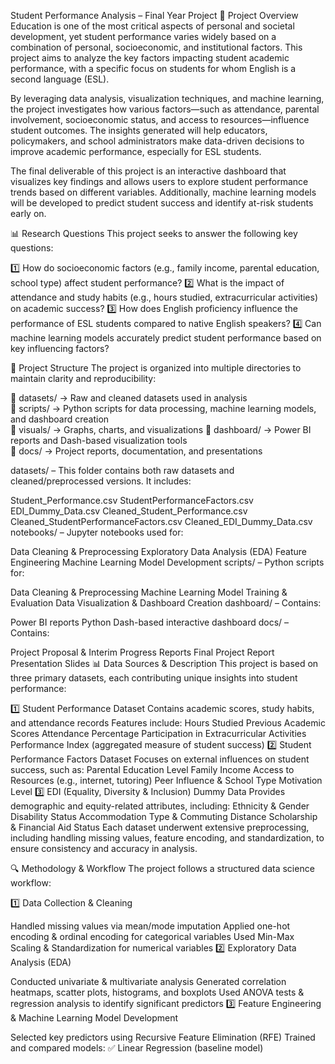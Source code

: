 Student Performance Analysis – Final Year Project
📌 Project Overview
Education is one of the most critical aspects of personal and societal development, yet student performance varies widely based on a combination of personal, socioeconomic, and institutional factors. This project aims to analyze the key factors impacting student academic performance, with a specific focus on students for whom English is a second language (ESL).

By leveraging data analysis, visualization techniques, and machine learning, the project investigates how various factors—such as attendance, parental involvement, socioeconomic status, and access to resources—influence student outcomes. The insights generated will help educators, policymakers, and school administrators make data-driven decisions to improve academic performance, especially for ESL students.

The final deliverable of this project is an interactive dashboard that visualizes key findings and allows users to explore student performance trends based on different variables. Additionally, machine learning models will be developed to predict student success and identify at-risk students early on.

📊 Research Questions
This project seeks to answer the following key questions:

1️⃣ How do socioeconomic factors (e.g., family income, parental education, school type) affect student performance?
2️⃣ What is the impact of attendance and study habits (e.g., hours studied, extracurricular activities) on academic success?
3️⃣ How does English proficiency influence the performance of ESL students compared to native English speakers?
4️⃣ Can machine learning models accurately predict student performance based on key influencing factors?

📂 Project Structure
The project is organized into multiple directories to maintain clarity and reproducibility:

📂 datasets/        → Raw and cleaned datasets used in analysis  
📂 scripts/         → Python scripts for data processing, machine learning models, and dashboard creation  
📂 visuals/         → Graphs, charts, and visualizations
📂 dashboard/       → Power BI reports and Dash-based visualization tools  
📂 docs/            → Project reports, documentation, and presentations  

datasets/ – This folder contains both raw datasets and cleaned/preprocessed versions. It includes:

Student_Performance.csv
StudentPerformanceFactors.csv
EDI_Dummy_Data.csv
Cleaned_Student_Performance.csv
Cleaned_StudentPerformanceFactors.csv
Cleaned_EDI_Dummy_Data.csv
notebooks/ – Jupyter notebooks used for:

Data Cleaning & Preprocessing
Exploratory Data Analysis (EDA)
Feature Engineering
Machine Learning Model Development
scripts/ – Python scripts for:

Data Cleaning & Preprocessing
Machine Learning Model Training & Evaluation
Data Visualization & Dashboard Creation
dashboard/ – Contains:

Power BI reports
Python Dash-based interactive dashboard
docs/ – Contains:

Project Proposal & Interim Progress Reports
Final Project Report
Presentation Slides
📊 Data Sources & Description
This project is based on three primary datasets, each contributing unique insights into student performance:

1️⃣ Student Performance Dataset
Contains academic scores, study habits, and attendance records
Features include:
Hours Studied
Previous Academic Scores
Attendance Percentage
Participation in Extracurricular Activities
Performance Index (aggregated measure of student success)
2️⃣ Student Performance Factors Dataset
Focuses on external influences on student success, such as:
Parental Education Level
Family Income
Access to Resources (e.g., internet, tutoring)
Peer Influence & School Type
Motivation Level
3️⃣ EDI (Equality, Diversity & Inclusion) Dummy Data
Provides demographic and equity-related attributes, including:
Ethnicity & Gender
Disability Status
Accommodation Type & Commuting Distance
Scholarship & Financial Aid Status
Each dataset underwent extensive preprocessing, including handling missing values, feature encoding, and standardization, to ensure consistency and accuracy in analysis.

🔍 Methodology & Workflow
The project follows a structured data science workflow:

1️⃣ Data Collection & Cleaning

Handled missing values via mean/mode imputation
Applied one-hot encoding & ordinal encoding for categorical variables
Used Min-Max Scaling & Standardization for numerical variables
2️⃣ Exploratory Data Analysis (EDA)

Conducted univariate & multivariate analysis
Generated correlation heatmaps, scatter plots, histograms, and boxplots
Used ANOVA tests & regression analysis to identify significant predictors
3️⃣ Feature Engineering & Machine Learning Model Development

Selected key predictors using Recursive Feature Elimination (RFE)
Trained and compared models:
✅ Linear Regression (baseline model)







